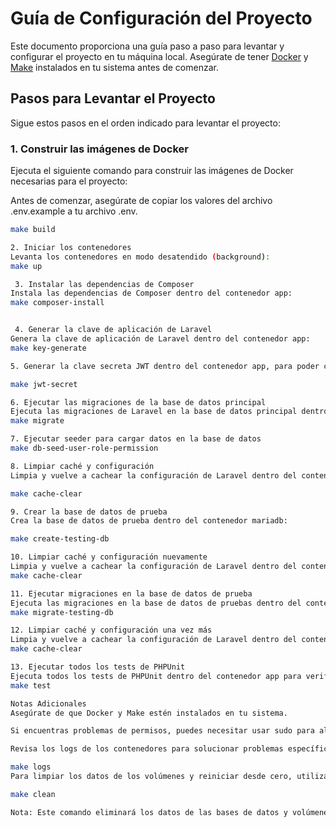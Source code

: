 
# Guía de Configuración del Proyecto

Este documento proporciona una guía paso a paso para levantar y configurar el proyecto en tu máquina local. Asegúrate de tener [Docker](https://www.docker.com/) y [Make](https://www.gnu.org/software/make/) instalados en tu sistema antes de comenzar.

## Pasos para Levantar el Proyecto

Sigue estos pasos en el orden indicado para levantar el proyecto:

### 1. Construir las imágenes de Docker

Ejecuta el siguiente comando para construir las imágenes de Docker necesarias para el proyecto:

Antes de comenzar, asegúrate de copiar los valores del archivo .env.example a tu archivo .env.

```bash
make build

2. Iniciar los contenedores
Levanta los contenedores en modo desatendido (background):
make up

 3. Instalar las dependencias de Composer
Instala las dependencias de Composer dentro del contenedor app:
make composer-install


 4. Generar la clave de aplicación de Laravel
Genera la clave de aplicación de Laravel dentro del contenedor app:
make key-generate

5. Generar la clave secreta JWT dentro del contenedor app, para poder crear un JWT valido dentro de la app. Se esa utilizando el paquete  tymon/jwt-auth 

make jwt-secret

6. Ejecutar las migraciones de la base de datos principal
Ejecuta las migraciones de Laravel en la base de datos principal dentro del contenedor app:
make migrate

7. Ejecutar seeder para cargar datos en la base de datos
make db-seed-user-role-permission

8. Limpiar caché y configuración
Limpia y vuelve a cachear la configuración de Laravel dentro del contenedor app:

make cache-clear

9. Crear la base de datos de prueba
Crea la base de datos de prueba dentro del contenedor mariadb:

make create-testing-db

10. Limpiar caché y configuración nuevamente
Limpia y vuelve a cachear la configuración de Laravel dentro del contenedor app:
make cache-clear

11. Ejecutar migraciones en la base de datos de prueba
Ejecuta las migraciones en la base de datos de pruebas dentro del contenedor app:
make migrate-testing-db

12. Limpiar caché y configuración una vez más
Limpia y vuelve a cachear la configuración de Laravel dentro del contenedor app:
make cache-clear

13. Ejecutar todos los tests de PHPUnit
Ejecuta todos los tests de PHPUnit dentro del contenedor app para verificar el estado de la aplicación:
make test

Notas Adicionales
Asegúrate de que Docker y Make estén instalados en tu sistema.

Si encuentras problemas de permisos, puedes necesitar usar sudo para algunos comandos de make.

Revisa los logs de los contenedores para solucionar problemas específicos:

make logs
Para limpiar los datos de los volúmenes y reiniciar desde cero, utiliza el objetivo clean del Makefile:

make clean

Nota: Este comando eliminará los datos de las bases de datos y volúmenes asociados. Asegúrate de que esto es lo que deseas antes de ejecutarlo.





